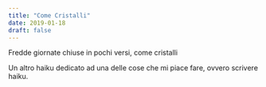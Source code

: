 ```yaml
---
title: "Come Cristalli"
date: 2019-01-18
draft: false
---
```

Fredde giornate
chiuse in pochi versi,
come cristalli

<!--more-->

Un altro haiku dedicato ad una delle cose che mi piace fare, ovvero scrivere haiku.